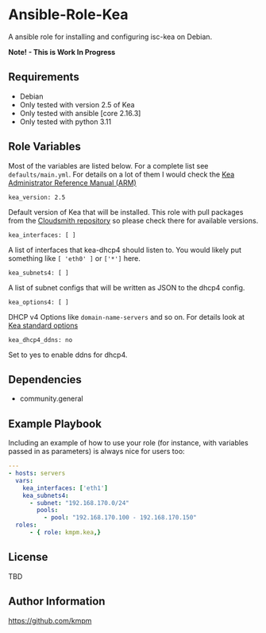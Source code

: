 Ansible-Role-Kea
=========

A ansible role for installing and configuring isc-kea on Debian.

__Note! - This is Work In Progress__

Requirements
------------

- Debian
- Only tested with version 2.5 of Kea
- Only tested with ansible [core 2.16.3]
- Only tested with python 3.11


Role Variables
--------------
Most of the variables are listed below. For a complete list see `defaults/main.yml`. For details on a lot of them I would check the [Kea Administrator Reference Manual (ARM)](https://kea.readthedocs.io/en/latest/index.html)

    kea_version: 2.5

Default version of Kea that will be installed. This role with pull packages from the [Cloudsmith repository](https://cloudsmith.io/~isc/repos/) so please check there for available versions. 


    kea_interfaces: [ ]

A list of interfaces that kea-dhcp4 should listen to. You would likely put something like `[ 'eth0' ]` or `['*']` here.

    kea_subnets4: [ ]

A list of subnet configs that will be written as JSON to the dhcp4 config.


    kea_options4: [ ]


DHCP v4 Options like `domain-name-servers` and so on. For details look at  [Kea standard options](https://kea.readthedocs.io/en/kea-2.5.0/arm/dhcp4-srv.html#standard-dhcpv4-options)


    kea_dhcp4_ddns: no

Set to yes to enable ddns for dhcp4.


Dependencies
------------

- community.general


Example Playbook
----------------

Including an example of how to use your role (for instance, with variables passed in as parameters) is always nice for users too:

```yaml
---
- hosts: servers
  vars:
    kea_interfaces: ['eth1']
    kea_subnets4:
      - subnet: "192.168.170.0/24"
        pools:
          - pool: "192.168.170.100 - 192.168.170.150"
  roles:
      - { role: kmpm.kea,}

```

License
-------

TBD

Author Information
------------------

https://github.com/kmpm
